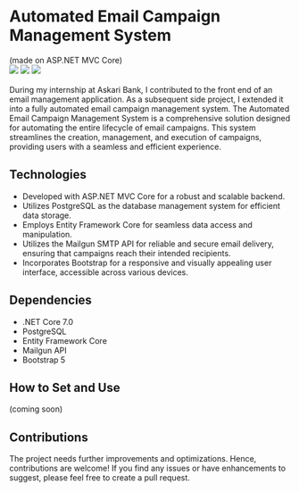 # Automated Email Campaign Management System 
(made on ASP.NET MVC Core)<br>
![](https://img.shields.io/github/stars/AhabbscienceStudioPak/AutomatedEmailCampaign.svg) 
![](https://img.shields.io/github/forks/AhabbscienceStudioPak/AutomatedEmailCampaign.svg) 
![](https://img.shields.io/github/issues/AhabbscienceStudioPak/AutomatedEmailCampaign.svg)<br><br>
During my internship at Askari Bank, I contributed to the front end of an email management application. As a subsequent side project, I extended it into a fully automated email campaign management system.
The Automated Email Campaign Management System is a comprehensive solution designed for automating the entire lifecycle of email campaigns. This system streamlines the creation, management, and execution of campaigns, providing users with a seamless and efficient experience.

## Technologies
* Developed with ASP.NET MVC Core for a robust and scalable backend.
* Utilizes PostgreSQL as the database management system for efficient data storage.
* Employs Entity Framework Core for seamless data access and manipulation.
* Utilizes the Mailgun SMTP API for reliable and secure email delivery, ensuring that campaigns reach their intended recipients.
* Incorporates Bootstrap for a responsive and visually appealing user interface, accessible across various devices.

## Dependencies
* .NET Core 7.0
* PostgreSQL
* Entity Framework Core
* Mailgun API
* Bootstrap 5

## How to Set and Use
(coming soon)

## Contributions
The project needs further improvements and optimizations. Hence, contributions are welcome! If you find any issues or have enhancements to suggest, please feel free to create a pull request.
